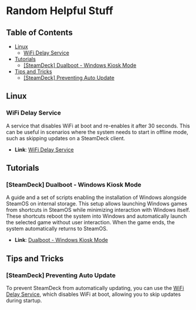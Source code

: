 # Random Helpful Stuff

## Table of Contents
- [Linux](#linux)
  - [WiFi Delay Service](#wifi-delay-service)
- [Tutorials](#tutorials)
    - [[SteamDeck] Dualboot - Windows Kiosk Mode](#steamdeck-dualboot---windows-kiosk-mode)
- [Tips and Tricks](#tips-and-tricks)
  - [[SteamDeck] Preventing Auto Update](#steamdeck-preventing-auto-update)
  
## Linux

### WiFi Delay Service
A service that disables WiFi at boot and re-enables it after 30 seconds. This can be useful in scenarios where the system needs to start in offline mode, such as skipping updates on a SteamDeck client.
- **Link**: [WiFi Delay Service](linux/wifi_delay_service/)

## Tutorials

### [SteamDeck] Dualboot - Windows Kiosk Mode  
A guide and a set of scripts enabling the installation of Windows alongside SteamOS on internal storage. This setup allows launching Windows games from shortcuts in SteamOS while minimizing interaction with Windows itself. These shortcuts reboot the system into Windows and automatically launch the selected game without user interaction. When the game ends, the system automatically returns to SteamOS.  
- **Link**: [Dualboot - Windows Kiosk Mode](SteamDeck/dualboot_windows_kiosk)

## Tips and Tricks

### [SteamDeck] Preventing Auto Update
To prevent SteamDeck from automatically updating, you can use the [WiFi Delay Service](linux/wifi_delay_service/), which disables WiFi at boot, allowing you to skip updates during startup.
